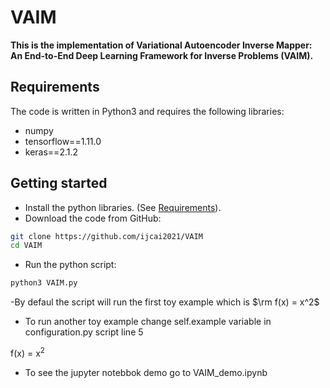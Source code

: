 


  # VAIM

**This is the implementation of Variational Autoencoder Inverse Mapper: An End-to-End Deep Learning Framework for Inverse Problems (VAIM).**


## Requirements
The code is written in Python3 and requires the following libraries:
* numpy
* tensorflow==1.11.0
* keras==2.1.2


## Getting started
* Install the python libraries. (See [Requirements](https://github.com/ijcai2021/VAIM#requirements)).
* Download the code from GitHub:
```bash
git clone https://github.com/ijcai2021/VAIM
cd VAIM
```

* Run the python script:
``` bash
python3 VAIM.py
```
-By defaul the script will run the first toy example which is $\rm f(x) = x^2$
- To run another toy example change self.example variable in configuration.py script line 5

f</sub>(x) = x<sup>2


* To see the jupyter notebbok demo go to VAIM_demo.ipynb 
